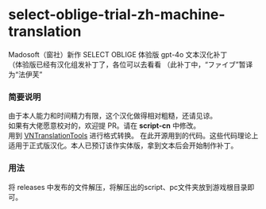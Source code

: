 # select-oblige-trial-zh-machine-translation
Madosoft（窗社）新作 SELECT OBLIGE 体验版 gpt-4o 文本汉化补丁  
（体验版已经有汉化组发补丁了，各位可以去看看
（此补丁中，“ファイブ”暂译为“法伊芙”
### 简要说明  
由于本人能力和时间精力有限，这个汉化做得相对粗糙，还请见谅。  
如果有大佬愿意校对的，欢迎提 PR。请在 **script-cn** 中修改。  
用到 [VNTranslationTools](https://github.com/arcusmaximus/VNTranslationTools) 进行格式转换。
在此开源用到的代码。这些代码理论上适用于正式版汉化。本人已预订该作实体版，拿到文本后会开始制作补丁。
### 用法
将 releases 中发布的文件解压，将解压出的script、pc文件夹放到游戏根目录即可。
